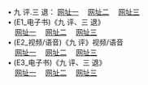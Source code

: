  &#8226; 九 评.三 退：
<a href="http://nb33.ga/t/" target="_blank">网址一</a>
　<a href="http://css22.gq/v/" target="_blank">网址二</a>
　<a href="http://qq404.cf/tt/" target="_blank">网址三</a>
　<br />
&#8226; (E1_电子书)《九 评、三 退》<br />
　<a href="http://nb33.ga/t/" target="_blank">网址一</a>
　<a href="http://css22.gq/t/" target="_blank">网址二</a>
　<a href="http://qq404.cf/t/" target="_blank">网址三</a><br />
 &#8226;  (E2_视频/语音)《九 评》视频/语音<br />
　<a href="http://nb33.ga/v/" target="_blank">网址一</a>
　<a href="http://css22.gq/v/" target="_blank">网址二</a>
　<a href="http://qq404.cf/v/" target="_blank">网址三</a><br />
 &#8226;  (E3_电子书)《九 评、三 退》<br />
　<a href="http://nb33.ga/tt/" target="_blank">网址一</a>
　<a href="http://css22.gq/tt/" target="_blank">网址二</a>
　<a href="http://qq404.cf/tt/" target="_blank">网址三</a>
